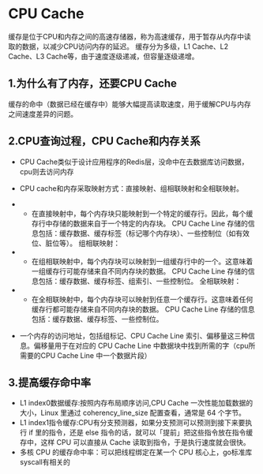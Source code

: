 # CPU Cache
缓存是位于CPU和内存之间的高速存储器，称为高速缓存，用于暂存从内存中读取的数据，以减少CPU访问内存的延迟。
缓存分为多级，L1 Cache、L2 Cache、L3 Cache等，由于速度逐级递减，但容量逐级递增。

## 1.为什么有了内存，还要CPU Cache
缓存的命中（数据已经在缓存中）能够大幅提高读取速度，用于缓解CPU与内存之间速度差异的问题。

## 2.CPU查询过程，CPU Cache和内存关系
- CPU Cache类似于设计应用程序的Redis层，没命中在去数据库访问数据，cpu则去访问内存
- CPU cache和内存采取映射方式：直接映射、组相联映射和全相联映射。
- - 在直接映射中，每个内存块只能映射到一个特定的缓存行。因此，每个缓存行中存储的数据来自于一个特定的内存块。
CPU Cache Line 存储的信息包括：缓存数据、缓存标签（标记哪个内存块）、一些控制位（如有效位、脏位等）。
组相联映射：

- - 在组相联映射中，每个内存块可以映射到一组缓存行中的一个。这意味着一组缓存行可能存储来自不同内存块的数据。
CPU Cache Line 存储的信息包括：缓存数据、缓存标签、组索引、一些控制位。
全相联映射：

- - 在全相联映射中，每个内存块可以映射到任意一个缓存行。这意味着任何缓存行都可能存储来自不同内存块的数据。
CPU Cache Line 存储的信息包括：缓存数据、缓存标签、一些控制位。
- 一个内存的访问地址，包括组标记、CPU Cache Line 索引、偏移量这三种信息。偏移量用于在对应的 CPU Cache Line 中数据块中找到所需的字（cpu所需要的CPU Cache Line 中一个数据片段）

## 3.提高缓存命中率
- L1 index0数据缓存:按照内存布局顺序访问,CPU Cache 一次性能加载数据的大小，Linux 里通过 coherency_line_size 配置查看，通常是 64 个字节。
- L1 index1指令缓存:CPU有分支预测器，如果分支预测可以预测到接下来要执行 if 里的指令，还是 else 指令的话，就可以「提前」把这些指令放在指令缓存中，这样 CPU 可以直接从 Cache 读取到指令，于是执行速度就会很快。
- 多核 CPU 的缓存命中率：可以把线程绑定在某一个 CPU 核心上，go标准库syscall有相关的